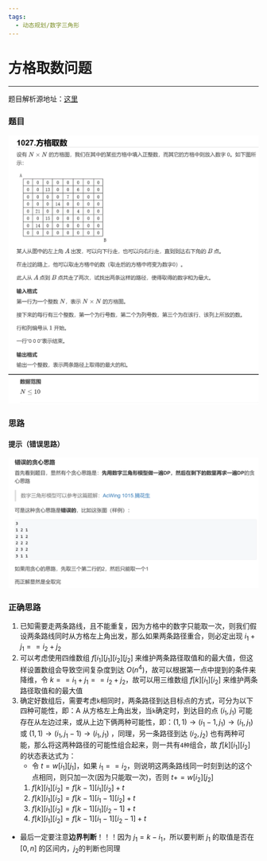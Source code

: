 ```yaml
---
tags:
  - 动态规划/数字三角形
---
```


# 方格取数问题

---

题目解析源地址：[这里](https://www.acwing.com/file_system/file/content/whole/index/content/6392121/)
### 题目
![](assets/Pasted%20image%2020250221213717.png)
![](assets/Pasted%20image%2020250221213743.png)

### 思路
#### 提示（错误思路）

![](assets/Pasted%20image%2020250221213816.png)

### 正确思路

1. 已知需要走两条路线，且不能重复，因为方格中的数字只能取一次，则我们假设两条路线同时从方格左上角出发，那么如果两条路径重合，则必定出现 $i_1+j_1==i_2+j_2$
2. 可以考虑使用四维数组 $f[i_1][j_1][i_2][j_2]$ 来维护两条路径取值和的最大值，但这样设置数组会导致空间复杂度到达 $O(n^4)$，故可以根据第一点中提到的条件来降维，令 $k==i_1+j_1==i_2+j_2$，故可以用三维数组 $f[k][i_1][i_2]$ 来维护两条路径取值和的最大值
3. 确定好数组后，需要考虑`k`相同时，两条路径到达目标点的方式，可分为以下四种可能性，即：A 从方格左上角出发，当`k`确定时，到达目的点 $(i_1,j_1)$ 可能存在从左边过来，或从上边下俩两种可能性，即：$(1,1)\rightarrow (i_1-1,j_1)\rightarrow (i_1,j_1)$ 或 $(1,1)\rightarrow (i_1,j_1-1)\rightarrow (i_1,j_1)$ ，同理，另一条路径到达 $(i_2,j_2)$ 也有两种可能，那么将这两种路径的可能性组合起来，则一共有`4种`组合，故 $f[k][i_1][i_2]$ 的状态表达式为：
	- 令 $t=w[i_1][j_1]$，如果 $i_1==i_2$，则说明这两条路线同一时刻到达的这个点相同，则只加一次(因为只能取一次)，否则 $t+=w[i_2][j_2]$
	1. $f[k][i_1][i_2]=f[k-1][i_1][i_2]+t$
	2. $f[k][i_1][i_2]=f[k-1][i_1-1][i_2]+t$
	3. $f[k][i_1][i_2]=f[k-1][i_1][i_2-1]+t$
	4. $f[k][i_1][i_2]=f[k-1][i_1-1][i_2-1]+t$
- 最后一定要注意**边界判断**！！！因为 $j_1=k-i_1$，所以要判断 $j_1$ 的取值是否在 $[0,n]$ 的区间内，$j_2$的判断也同理